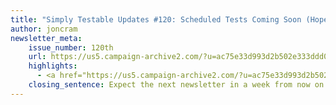 ```yaml
---
title: "Simply Testable Updates #120: Scheduled Tests Coming Soon (Hopefully)"
author: joncram
newsletter_meta:
    issue_number: 120th
    url: https://us5.campaign-archive2.com/?u=ac75e33d993d2b502e333ddd0&amp;id=50af84b0f6
    highlights:
      - <a href="https://us5.campaign-archive2.com/?u=ac75e33d993d2b502e333ddd0&amp;id=50af84b0f6#scheduled-tests-coming-soon">Scheduled Tests Coming Soon</a>
    closing_sentence: Expect the next newsletter in a week from now on 15 April 2015
---
```


